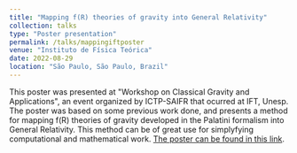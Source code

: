```yaml
---
title: "Mapping f(R) theories of gravity into General Relativity"
collection: talks
type: "Poster presentation"
permalink: /talks/mappingiftposter
venue: "Instituto de Física Teórica"
date: 2022-08-29
location: "São Paulo, São Paulo, Brazil"
---
```


This poster was presented at "Workshop on Classical Gravity and Applications", an event organized by ICTP-SAIFR that ocurred at IFT, Unesp. The poster was based on some previous work done, and presents a method for mapping f(R) theories of gravity developed in the Palatini formalism into General Relativity. This method can be of great use for simplyfying computational and mathematical work. [The poster can be found in this link](https://www.researchgate.net/publication/363254541_Mapping_fR_Theories_of_Gravity_into_General_Relativity).
